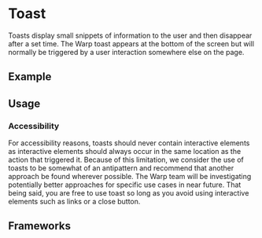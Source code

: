 <script setup>
  import Elements from './elements.md';
</script>

# Toast

Toasts display small snippets of information to the user and then disappear after a set time. The Warp toast appears at the bottom of the screen but will normally be triggered by a user interaction somewhere else on the page.

<components-status elements='released' />

## Example

<toast-example />

## Usage

<component-design-guidelines name="Warp - Components / Toast" link="https://www.figma.com/file/nkiRpuVu6XRfvY96BA80H8/Components-overview?type=design&node-id=377-23910&mode=design" />

### Accessibility

For accessibility reasons, toasts should never contain interactive elements as interactive elements should always occur in the same location as the action that triggered it. Because of this limitation, we consider the use of toasts to be somewhat of an antipattern and recommend that another approach be found wherever possible. The Warp team will be investigating potentially better approaches for specific use cases in near future. That being said, you are free to use toast so long as you avoid using interactive elements such as links or a close button.

<component-questions />

## Frameworks

<tabs-content>
  <template #elements>
    <elements />
  </template>
</tabs-content>
